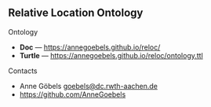 
## Relative Location Ontology

Ontology

* **Doc** — https://annegoebels.github.io/reloc/
* **Turtle** — https://annegoebels.github.io/reloc/ontology.ttl


Contacts

* Anne Göbels <goebels@dc.rwth-aachen.de>
* https://github.com/AnneGoebels
